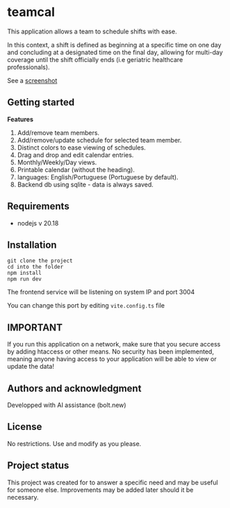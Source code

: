 # teamcal

This application allows a team to schedule shifts with ease.

In this context, a shift is defined as beginning at a specific time on one day and concluding at a designated time on the final day, allowing for multi-day coverage until the shift officially ends (i.e geriatric healthcare professionals).

See a [screenshot](/Team-Scheduler-ScreenShot.png)

## Getting started

**Features**
1. Add/remove team members.
1. Add/remove/update schedule for selected team member.
1. Distinct colors to ease viewing of schedules.
1. Drag and drop and edit calendar entries.
1. Monthly/Weekly/Day views.
1. Printable calendar (without the heading).
1. languages: English/Portuguese (Portuguese by default).
1. Backend db using sqlite - data is always saved.

## Requirements

- nodejs v 20.18

## Installation

```
git clone the project
cd into the folder
npm install
npm run dev
```
The frontend service will be listening on system IP and port 3004

You can change this port by editing `vite.config.ts` file

## IMPORTANT

If you run this application on a network, make sure that you secure access by adding htaccess or other means.
No security has been implemented, meaning anyone having access to your application will be able to view or update the data!

## Authors and acknowledgment
Developped with AI assistance (bolt.new)

## License
No restrictions.  Use and modify as you please.

## Project status
This project was created for to answer a specific need and may be useful for someone else.  Improvements may be added later should it be necessary.

